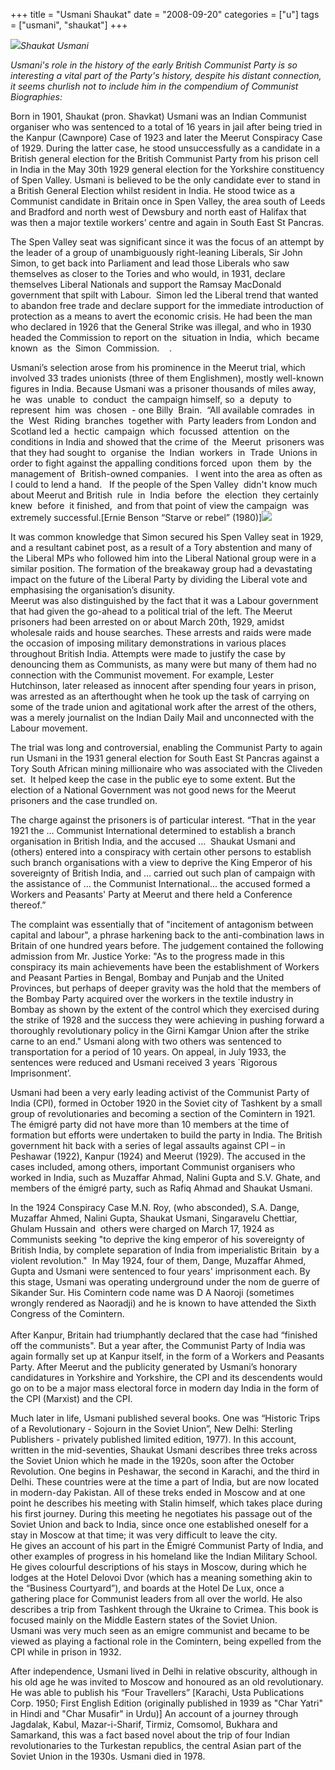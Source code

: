 +++
title = "Usmani Shaukat"
date = "2008-09-20"
categories = ["u"]
tags = ["usmani", "shaukat"]
+++

_![](http://79.170.40.183/grahamstevenson.me.uk/images/stories/usmani-shaukat-intro-vote[1].JPG)Shaukat Usmani_

_Usmani's role in the history of the early British Communist Party is so interesting a vital part of the Party's history, despite his distant connection, it seems churlish not to include him in the compendium of Communist Biographies:_

Born in 1901, Shaukat (pron. Shavkat) Usmani was an Indian Communist organiser who was sentenced to a total of 16 years in jail after being tried in the Kanpur (Cawnpore) Case of 1923 and later the Meerut Conspiracy Case of 1929. During the latter case, he stood unsuccessfully as a candidate in a British general election for the British Communist Party from his prison cell in India in the May 30th 1929 general election for the Yorkshire constituency of Spen Valley. Usmani is believed to be the only candidate ever to stand in a British General Election whilst resident in India. He stood twice as a Communist candidate in Britain once in Spen Valley, the area south of Leeds and Bradford and north west of Dewsbury and north east of Halifax that was then a major textile workers’ centre and again in South East St Pancras.  


The Spen Valley seat was significant since it was the focus of an attempt by the leader of a group of unambiguously right-leaning Liberals, Sir John Simon, to get back into Parliament and lead those Liberals who saw themselves as closer to the Tories and who would, in 1931, declare themselves Liberal Nationals and support the Ramsay MacDonald government that spilt with Labour.  Simon led the Liberal trend that wanted to abandon free trade and declare support for the immediate introduction of protection as a means to avert the economic crisis. He had been the man who declared in 1926 that the General Strike was illegal, and who in 1930 headed the Commission to report on the  situation in India,  which  became  known  as  the  Simon  Commission.    .

Usmani’s selection arose from his prominence in the Meerut trial, which involved 33 trades unionists (three of them Englishmen), mostly well-known figures in India. Because Usmani was a prisoner thousands of miles away, he  was  unable  to  conduct  the campaign himself, so  a  deputy  to represent  him  was  chosen  - one Billy  Brain.  “All available comrades  in  the  West  Riding  branches  together with  Party leaders from London and Scotland led a  hectic  campaign  which  focussed  attention  on the conditions in India and showed that the crime of  the  Meerut  prisoners was that they had sought to  organise  the  Indian  workers  in  Trade  Unions in order to fight against the appalling conditions forced  upon  them  by  the management of  British-owned companies.   I went into the area as often as I could to lend a hand.   If the people of the Spen Valley  didn't know much  about Meerut and British  rule  in  India  before  the  election  they certainly  knew  before  it finished,  and from that point of view the campaign  was extremely successful.\[Ernie Benson “Starve or rebel” (1980)\]![](http://79.170.40.183/grahamstevenson.me.uk/images/stories/usmani-shaukat-vote[1].JPG)

It was common knowledge that Simon secured his Spen Valley seat in 1929, and a resultant cabinet post, as a result of a Tory abstention and many of the Liberal MPs who followed him into the Liberal National group were in a similar position. The formation of the breakaway group had a devastating impact on the future of the Liberal Party by dividing the Liberal vote and emphasising the organisation’s disunity.  
Meerut was also distinguished by the fact that it was a Labour government that had given the go-ahead to a political trial of the left. The Meerut prisoners had been arrested on or about March 20th, 1929, amidst wholesale raids and house searches. These arrests and raids were made the occasion of imposing military demonstrations in various places throughout British India. Attempts were made to justify the case by denouncing them as Communists, as many were but many of them had no connection with the Communist movement. For example, Lester Hutchinson, later released as innocent after spending four years in prison, was arrested as an afterthought when he took up the task of carrying on some of the trade union and agitational work after the arrest of the others, was a merely journalist on the Indian Daily Mail and unconnected with the Labour movement.

The trial was long and controversial, enabling the Communist Party to again run Usmani in the 1931 general election for South East St Pancras against a Tory South African mining millionaire who was associated with the Cliveden set.  It helped keep the case in the public eye to some extent. But the election of a National Government was not good news for the Meerut prisoners and the case trundled on.

The charge against the prisoners is of particular interest. “That in the year 1921 the … Communist International determined to establish a branch organisation in British India, and the accused …  Shaukat Usmani and (others) entered into a conspiracy with certain other persons to establish such branch organisations with a view to deprive the King Emperor of his sovereignty of British India, and … carried out such plan of campaign with the assistance of … the Communist International... the accused formed a Workers and Peasants' Party at Meerut and there held a Conference thereof.”  


The complaint was essentially that of "incitement of antagonism between capital and labour", a phrase harkening back to the anti-combination laws in Britain of one hundred years before. The judgement contained the following admission from Mr. Justice Yorke: "As to the progress made in this conspiracy its main achievements have been the establishment of Workers and Peasant Parties in Bengal, Bombay and Punjab and the United Provinces, but perhaps of deeper gravity was the hold that the members of the Bombay Party acquired over the workers in the textile industry in Bombay as shown by the extent of the control which they exercised during the strike of 1928 and the success they were achieving in pushing forward a thoroughly revolutionary policy in the Girni Kamgar Union after the strike carne to an end." Usmani along with two others was sentenced to transportation for a period of 10 years. On appeal, in July 1933, the sentences were reduced and Usmani received 3 years \`Rigorous Imprisonment’.  


Usmani had been a very early leading activist of the Communist Party of India (CPI), formed in October 1920 in the Soviet city of Tashkent by a small group of revolutionaries and becoming a section of the Comintern in 1921. The émigré party did not have more than 10 members at the time of formation but efforts were undertaken to build the party in India. The British government hit back with a series of legal assaults against CPI – in Peshawar (1922), Kanpur (1924) and Meerut (1929). The accused in the cases included, among others, important Communist organisers who worked in India, such as Muzaffar Ahmad, Nalini Gupta and S.V. Ghate, and members of the émigré party, such as Rafiq Ahmad and Shaukat Usmani.  


In the 1924 Conspiracy Case M.N. Roy, (who absconded), S.A. Dange, Muzaffar Ahmed, Nalini Gupta, Shaukat Usmani, Singaravelu Chettiar, Ghulam Hussain and  others were charged on March 17, 1924 as Communists seeking "to deprive the king emperor of his sovereignty of British India, by complete separation of India from imperialistic Britain  by a violent revolution."  In May 1924, four of them, Dange, Muzaffar Ahmed, Gupta and Usmani were sentenced to four years' imprisonment each. By this stage, Usmani was operating underground under the nom de guerre of Sikander Sur. His Comintern code name was D A Naoroji (sometimes wrongly rendered as Naoradji) and he is known to have attended the Sixth Congress of the Comintern.  
   
After Kanpur, Britain had triumphantly declared that the case had “finished off the communists". But a year after, the Communist Party of India was again formally set up at Kanpur itself, in the form of a Workers and Peasants Party. After Meerut and the publicity generated by Usmani’s honorary candidatures in Yorkshire and Yorkshire, the CPI and its descendents would go on to be a major mass electoral force in modern day India in the form of the CPI (Marxist) and the CPI.  


Much later in life, Usmani published several books. One was “Historic Trips of a Revolutionary - Sojourn in the Soviet Union”, New Delhi: Sterling Publishers - privately published limited edition, 1977). In this account, written in the mid-seventies, Shaukat Usmani describes three treks across the Soviet Union which he made in the 1920s, soon after the October Revolution. One begins in Peshawar, the second in Karachi, and the third in Delhi. These countries were at the time a part of India, but are now located in modern-day Pakistan. All of these treks ended in Moscow and at one point he describes his meeting with Stalin himself, which takes place during his first journey. During this meeting he negotiates his passage out of the Soviet Union and back to India, since once one established oneself for a stay in Moscow at that time; it was very difficult to leave the city.  
He gives an account of his part in the Émigré Communist Party of India, and other examples of progress in his homeland like the Indian Military School. He gives colourful descriptions of his stays in Moscow, during which he lodges at the Hotel Delovoi Dvor (which has a meaning something akin to the “Business Courtyard”), and boards at the Hotel De Lux, once a gathering place for Communist leaders from all over the world. He also describes a trip from Tashkent through the Ukraine to Crimea. This book is focused mainly on the Middle Eastern states of the Soviet Union.  
Usmani was very much seen as an emigre communist and became to be viewed as playing a factional role in the Comintern, being expelled from the CPI while in prison in 1932. 


After independence, Usmani lived in Delhi in relative obscurity, although in his old age he was invited to Moscow and honoured as an old revolutionary. He was able to publish his “Four Travellers” \[Karachi, Usta Publications Corp. 1950; First English Edition (originally published in 1939 as "Char Yatri" in Hindi and "Char Musafir" in Urdu)\] An account of a journey through Jagdalak, Kabul, Mazar-i-Sharif, Tirmiz, Comsomol, Bukhara and Samarkand, this was a fact based novel about the trip of four Indian revolutionaries to the Turkestan republics, the central Asian part of the Soviet Union in the 1930s. Usmani died in 1978.

